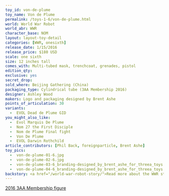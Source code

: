 ```yaml
---
toy_id: von-de-plume
toy_name: Von de Plume
permalink: /toys-1-6/von-de-plume.html
world: World War Robot
world_abr: WWR
character_base: NOM
layout: layout-toy-detail
categories: [WWR, onesixth]
release_date: 1/15/2016
release_price: $180 USD
scale: one sixth
size: 12 inches tall
comes_with: Multi-tubed mask, trenchcoat, grenades, pistol
edition_qty:
exclusive: yes
secret_drop:
sold_where: Beijing Gathering (China)
packaging_type: Cylindrical tube (3AA Membership 2016)
designer: Ashley Wood
makers: Logo and packaging designed by Brent Ashe
points_of_articulation: 30
variants: 
  -  EVOL Dead de Plume GID
you_might_also_like:
  -  Evol Marquis De Plume
  -  Nom 27 the First Disciple
  -  Nom de Plume Final fight
  -  Von De Plume
  -  EVOL Darwin Rothchild
article_contributors: [Phil Back, foreignparticle, Brent Ashe]
toy_pics:
  -  von-de-plume-01-6.jpg
  -  von-de-plume-02-6.jpg
  -  von-de-plume-03-6_branding-designed_by_brent_ashe_for_threea_toys.jpg
  -  von-de-plume-04-6_branding-designed_by_brent_ashe_for_threea_toys.jpg
backstory: <a href="/world-war-robot-story/">Read more about the WWR story</a>
---
```

<a href="/Three-A-Legion-History/#2016">2016 3AA Membership figure</a>